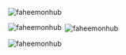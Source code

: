 <p align="left"> <img src="https://komarev.com/ghpvc/?username=faheemonhub&label=Profile%20views&color=0e75b6&style=flat" alt="faheemonhub" /> </p>


<p align="left">
</p>

<p><img align="left" src="https://github-readme-stats.vercel.app/api/top-langs?username=faheemonhub&show_icons=true&locale=en&layout=compact" alt="faheemonhub" /></p>

<p>&nbsp;<img align="center" src="https://github-readme-stats.vercel.app/api?username=faheemonhub&show_icons=true&locale=en" alt="faheemonhub" /></p>

<p><img align="center" src="https://github-readme-streak-stats.herokuapp.com/?user=faheemonhub&" alt="faheemonhub" /></p>
